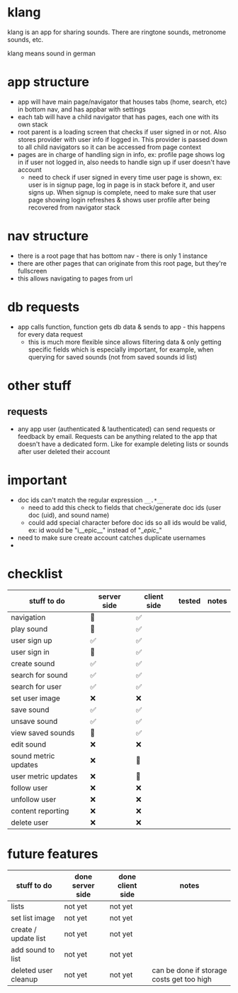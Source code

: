 # klang

klang is an app for sharing sounds. There are ringtone sounds, metronome sounds, etc.

klang means sound in german

# app structure
- app will have main page/navigator that houses tabs (home, search, etc) in bottom nav, and has appbar with settings
- each tab will have a child navigator that has pages, each one with its own stack
- root parent is a loading screen that checks if user signed in or not. Also stores provider with user info if logged in. This provider is passed down to all child navigators so it can be accessed from page context
- pages are in charge of handling sign in info, ex: profile page shows log in if user not logged in, also needs to handle sign up if user doesn't have account
  - need to check if user signed in every time user page is shown, ex: user is in signup page, log in page is in stack before it, and user signs up. When signup is complete, need to make sure that user page showing login refreshes & shows user profile after being recovered from navigator stack

# nav structure
- there is a root page that has bottom nav - there is only 1 instance
- there are other pages that can originate from this root page, but they're fullscreen
- this allows navigating to pages from url

# db requests
- app calls function, function gets db data & sends to app - this happens for every data request
  - this is much more flexible since allows filtering data & only getting specific fields which is especially important, for example, when querying for saved sounds (not from saved sounds id list)

# other stuff
## requests
- any app user (authenticated & !authenticated) can send requests or feedback by email. Requests can be anything related to the app that doesn't have a dedicated form. Like for example deleting lists or sounds after user deleted their account

<!--
A new Flutter project.

## Getting Started

This project is a starting point for a Flutter application.

A few resources to get you started if this is your first Flutter project:

- [Lab: Write your first Flutter app](https://flutter.dev/docs/get-started/codelab)
- [Cookbook: Useful Flutter samples](https://flutter.dev/docs/cookbook)

For help getting started with Flutter, view our
[online documentation](https://flutter.dev/docs), which offers tutorials,
samples, guidance on mobile development, and a full API reference.
-->
# important
- doc ids can't match the regular expression `__.*__`
  - need to add this check to fields that check/generate doc ids (user doc (uid), and sound name)
  - could add special character before doc ids so all ids would be valid, ex: id would be "i__epic__" instead of "\__epic__"
- need to make sure create account catches duplicate usernames
- 

# checklist
| stuff to do          | server side | client side | tested | notes |
| -------------------- | ----------- | ----------- | ------ | ----- |
| navigation           | 🚫           | ✅           |        |       |
| play sound           | 🚫           | ✅           |        |       |
| user sign up         | ✅           | ✅           |        |       |
| user sign in         | 🚫           | ✅           |        |       |
| create sound         | ✅           | ✅           |        |       |
| search for sound     | ✅           | ✅           |        |       |
| search for user      | ✅           | ✅           |        |       |
| set user image       | ❌           | ❌           |        |       |
| save sound           | ✅           | ✅           |        |       |
| unsave sound         | ✅           | ✅           |        |       |
| view saved sounds    | 🚫           | ✅           |        |       |
| edit sound           | ❌           | ❌           |        |       |
| sound metric updates | ❌           | 🚫           |        |       |
| user metric updates  | ❌           | 🚫           |        |       |
| follow user          | ❌           | ❌           |        |       |
| unfollow user        | ❌           | ❌           |        |       |
| content reporting    | ❌           | ❌           |        |       |
| delete user          | ❌           | ❌           |        |       |


# future features
| stuff to do          | done server side | done client side | notes                                     |
| -------------------- | ---------------- | ---------------- | ----------------------------------------- |
| lists                | not yet          | not yet          |                                           |
| set list image       | not yet          | not yet          |                                           |
| create / update list | not yet          | not yet          |                                           |
| add sound to list    | not yet          | not yet          |                                           |
| deleted user cleanup | not yet          | not yet          | can be done if storage costs get too high |
